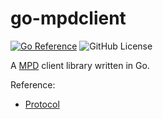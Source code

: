 # go-mpdclient

[![Go Reference](https://pkg.go.dev/badge/github.com/Lukas-Nielsen/go-mpdclient.svg)](https://pkg.go.dev/github.com/Lukas-Nielsen/go-mpdclient)
![GitHub License](https://img.shields.io/github/license/Lukas-Nielsen/go-mpdclient)

A [MPD](https://www.musicpd.org/) client library written in Go.

Reference:

- [Protocol](https://mpd.readthedocs.io/en/latest/protocol.html)
